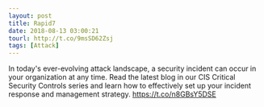 ```yaml
---
layout: post
title: Rapid7
date: 2018-08-13 03:00:21
tourl: http://t.co/9msSD62Zsj
tags: [Attack]
---
```

In today's ever-evolving attack landscape, a security incident can occur in your organization at any time. Read the latest blog in our CIS Critical Security Controls series and learn how to effectively set up your incident response and management strategy. https://t.co/n8GBsY5DSE